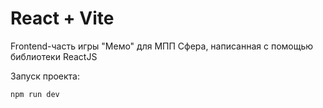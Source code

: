 # React + Vite

Frontend-часть игры "Мемо" для МПП Сфера, написанная с помощью библиотеки ReactJS

Запуск проекта:

```sh
npm run dev
```
